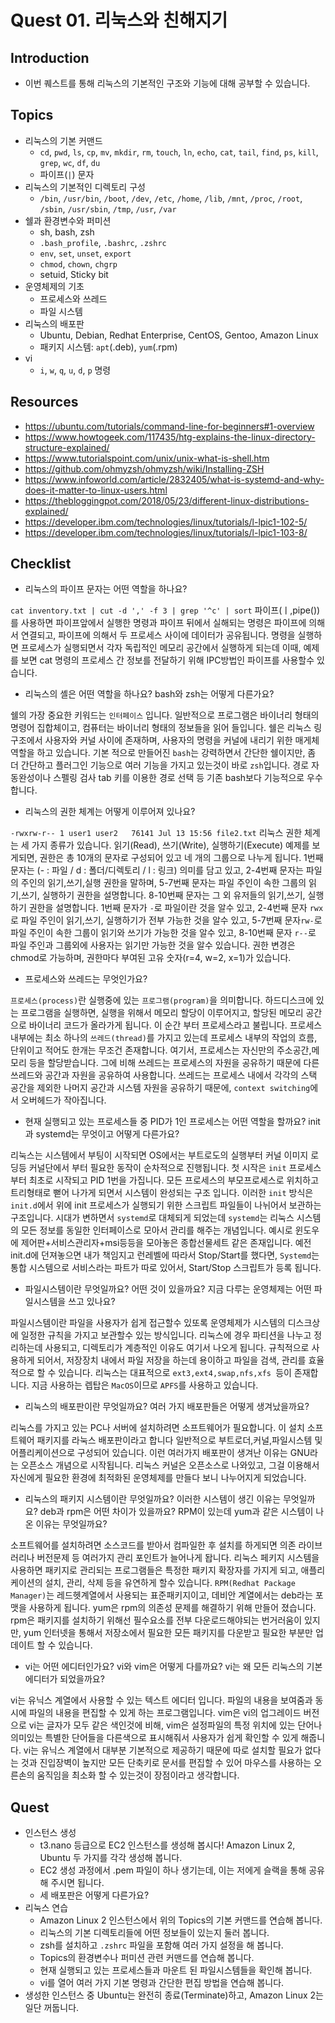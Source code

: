 # Quest 01. 리눅스와 친해지기

## Introduction
* 이번 퀘스트를 통해 리눅스의 기본적인 구조와 기능에 대해 공부할 수 있습니다.

## Topics
* 리눅스의 기본 커맨드
  * `cd`, `pwd`, `ls`, `cp`, `mv`, `mkdir`, `rm`, `touch`, `ln`, `echo`, `cat`, `tail`, `find`, `ps`, `kill`, `grep`, `wc`, `df`, `du`
  * 파이프(`|`) 문자
* 리눅스의 기본적인 디렉토리 구성
  * `/bin`, `/usr/bin`, `/boot`, `/dev`, `/etc`, `/home`, `/lib`, `/mnt`, `/proc`, `/root`, `/sbin`, `/usr/sbin`, `/tmp`, `/usr`, `/var`
* 쉘과 환경변수와 퍼미션
  * sh, bash, zsh
  * `.bash_profile`, `.bashrc`, `.zshrc`
  * `env`, `set`, `unset`, `export`
  * `chmod`, `chown`, `chgrp`
  * setuid, Sticky bit
* 운영체제의 기초
  * 프로세스와 쓰레드
  * 파일 시스템
* 리눅스의 배포판
  * Ubuntu, Debian, Redhat Enterprise, CentOS, Gentoo, Amazon Linux
  * 패키지 시스템: `apt`(.deb), `yum`(.rpm)
* vi
  * `i`, `w`, `q`, `u`, `d`, `p` 명령

## Resources
* https://ubuntu.com/tutorials/command-line-for-beginners#1-overview
* https://www.howtogeek.com/117435/htg-explains-the-linux-directory-structure-explained/
* https://www.tutorialspoint.com/unix/unix-what-is-shell.htm
* https://github.com/ohmyzsh/ohmyzsh/wiki/Installing-ZSH
* https://www.infoworld.com/article/2832405/what-is-systemd-and-why-does-it-matter-to-linux-users.html
* https://thebloggingpot.com/2018/05/23/different-linux-distributions-explained/
* https://developer.ibm.com/technologies/linux/tutorials/l-lpic1-102-5/
* https://developer.ibm.com/technologies/linux/tutorials/l-lpic1-103-8/

## Checklist
* 리눅스의 파이프 문자는 어떤 역할을 하나요?

`cat inventory.txt | cut -d ',' -f 3 | grep '^c' | sort`
파이프(ㅣ,pipe())를 사용하면 파이프앞에서 실행한 명령과 파이프 뒤에서 실해되는 명령은 파이프에 의해서 연결되고, 파이프에 의해서 두 프로세스 사이에 데이터가 공유됩니다. 명령을 실행하면 프로세스가 실행되면서 각자 독립적인 메모리 공간에서 실행하게 되는데 이때, 예제를 보면 cat 명령의 프로세스 간 정보를 전달하기 위해 IPC방법인 파이프를 사용할수 있습니다. 

* 리눅스의 셸은 어떤 역할을 하나요? bash와 zsh는 어떻게 다른가요?

쉘의 가장 중요한 키워드는 `인터페이스` 입니다. 일반적으로 프로그램은 바이너리 형태의 명령어 집합체이고, 컴퓨터는 바이너리 형태의 정보들을 읽어 들입니다. 쉘은 리눅스 링 구조에서 사용자와 커널 사이에 존재하며, 사용자의 명령을 커널에 내리기 위한 매게체 역할을 하고 있습니다. 기본 적으로 만들어진 `bash`는 강력하면서 간단한 쉘이지만, 좀 더 간단하고 플러그인 기능으로 여러 기능을 가지고 있는것이 바로 `zsh`입니다. 경로 자동완성이나 스펠링 검사 tab 키를 이용한 경로 선택 등 기존 bash보다 기능적으로 우수합니다.

* 리눅스의 권한 체계는 어떻게 이루어져 있나요?

`-rwxrw-r-- 1 user1 user2   76141 Jul 13 15:56 file2.txt`
리눅스 권한 체계는 세 가지 종류가 있습니다. 읽기(Read), 쓰기(Write), 실행하기(Execute) 예제를 보게되면, 권한은 총 10개의 문자로 구성되어 있고 네 개의 그룹으로 나누게 됩니다. 1번째 문자는 (- : 파일 / d : 폴더/디렉토리 / l : 링크) 의미를 담고 있고, 2-4번째 문자는 파일의 주인의 읽기,쓰기,실행 권한을 말하며, 5-7번째 문자는 파일 주인이 속한 그룹의 읽기,쓰기, 실행하기 권한을 설명합니다. 8-10번째 문자는 그 외 유저들의 읽기,쓰기, 실행하기 권한을 설명합니다. 1번째 문자가 `-`로 파일이란 것을 알수 있고, 2-4번째 문자 `rwx`로 파일 주인이 읽기,쓰기, 실행하기가 전부 가능한 것을 알수 있고, 5-7번째 문자`rw-`로 파일 주인이 속한 그룹이 읽기와 쓰기가 가능한 것을 알수 있고, 8-10번째 문자 `r--`로 파일 주인과 그룹외에 사용자는 읽기만 가능한 것을 알수 있습니다. 권한 변경은 chmod로 가능하며, 권한마다 부여된 고유 숫자(r=4, w=2, x=1)가 있습니다.

* 프로세스와 쓰레드는 무엇인가요?

`프로세스(process)`란 실행중에 있는 `프로그램(program)`을 의미합니다. 하드디스크에 있는 프로그램을 실행하면, 실행을 위해서 메모리 할당이 이루어지고, 할당된 메모리 공간으로 바이너리 코드가 올라가게 됩니다. 이 순간 부터 프로세스라고 불립니다. 프로세스 내부에는 최소 하나의 `쓰레드(thread)`를 가지고 있는데 프로세스 내부의 작업의 흐름, 단위이고 적어도 한개는 무조건 존재합니다. 여기서, 프로세스는 자신만의 주소공간,메모리 등을 할당받습니다. 그에 비해 쓰레드는 프로세스의 자원을 공유하기 때문에 다른 쓰레드와 공간과 자원을 공유하여 사용합니다. 쓰레드는 프로세스 내에서 각각의 스택 공간을 제외한 나머지 공간과 시스템 자원을 공유하기 때문에, `context switching`에서 오버헤드가 작아집니다. 

* 현재 실행되고 있는 프로세스들 중 PID가 1인 프로세스는 어떤 역할을 할까요? init과 systemd는 무엇이고 어떻게 다른가요?

리눅스는 시스템에서 부팅이 시작되면 OS에서는 부트로도의 실행부터 커널 이미지 로딩등 커널단에서 부터 필요한 동작이 순차적으로 진행됩니다. 첫 시작은 `init` 프로세스부터 최초로 시작되고 PID 1번을 가집니다. 모든 프로세스의 부모프로세스로 위치하고 트리형태로 뻗어 나가게 되면서 시스템이 완성되는 구조 입니다. 이러한 `init` 방식은 `init.d`에서 위에 init 프로세스가 실행되기 위한 스크립트 파일들이 나뉘어서 보관하는 구조입니다. 시대가 변하면서 `systemd`로 대체되게 되었는데 `systemd`는 리눅스 시스템의 모든 정보를 동일한 인터페이스로 모아서 관리를 해주는 개념입니다. 예시로 윈도우에 제어판+서비스관리자+msi등등을 모아놓은 종합선물세트 같은 존재입니다. 예전 init.d에 던져놓으면 내가 책임지고 런레벨에 따라서 Stop/Start를 했다면, `Systemd`는 통합 시스템으로 서비스라는 파트가 따로 있어서, Start/Stop 스크립트가 등록 됩니다. 

* 파일시스템이란 무엇일까요? 어떤 것이 있을까요? 지금 다루는 운영체제는 어떤 파일시스템을 쓰고 있나요?

파일시스템이란 파일을 사용자가 쉽게 접근할수 있또록 운영체제가 시스템의 디스크상에 일정한 규칙을 가지고 보관할수 있는 방식입니다. 리눅스에 경우 파티션을 나누고 정리하는데 사용되고, 디렉토리가 계층적인 이유도 여기서 나오게 됩니다. 규칙적으로 사용하게 되어서, 저장장치 내에서 파일 저장을 하는데 용이하고 파일을 검색, 관리를 효율적으로 할 수 있습니다. 리눅스는 대표적으로 `ext3,ext4,swap,nfs,xfs `등이 존재합니다. 지금 사용하는 렙탑은 `MacOS`이므로 `APFS`를 사용하고 있습니다. 

* 리눅스의 배포판이란 무엇일까요? 여러 가지 배포판들은 어떻게 생겨났을까요?

리눅스를 가지고 있는 PC나 서버에 설치하려면 소프트웨어가 필요합니다. 이 설치 소프트웨어 패키지를 라눅스 배포판이라고 합니다 일반적으로 부트로더,커널,파일시스템 및 어플리케이션으로 구성되어 있습니다. 이런 여러가지 배포판이 생겨난 이유는 GNU라는 오픈소스 개념으로 시작됩니다. 리눅스 커널은 오픈소스로 나와있고, 그걸 이용해서 자신에게 필요한 환경에 최적화된  운영체제를 만들다 보니 나누어지게 되었습니다. 

* 리눅스의 패키지 시스템이란 무엇일까요? 이러한 시스템이 생긴 이유는 무엇일까요? deb과 rpm은 어떤 차이가 있을까요? RPM이 있는데 yum과 같은 시스템이 나온 이유는 무엇일까요?

소프트웨어를 설치하려면 소스코드를 받아서 컴파일한 후 설치를 하게되면 의존 라이브러리나 버전문제 등 여러가지 관리 포인트가 늘어나게 돱니다. 리눅스 페키지 시스템을 사용하면 패키지로 관리되는 프로그램들은 특정한 패키지 확장자를 가지게 되고, 애플리케이션의 설치, 관리, 삭제 등을 유연하게 할수 있습니다. `RPM(Redhat Package Manager)`는 레드헷계열에서 사용되는 표준패키지이고, 데비안 계열에서는 deb라는 포맷을 사용하게 됩니다. yum은 rpm의 의존성 문제를 해결하기 위해 만들어 졌습니다. rpm은 패키지를 설치하기 위해선 필수요소를 전부 다운로드해야되는 번거러움이 있지만, yum 인터넷을 통해서 저장소에서 필요한 모든 패키지를 다운받고 필요한 부분만 업데이트 할 수 있습니다. 

* vi는 어떤 에디터인가요? vi와 vim은 어떻게 다를까요? vi는 왜 모든 리눅스의 기본 에디터가 되었을까요?

vi는 유닉스 계열에서 사용할 수 있는 텍스트 에디터 입니다. 파일의 내용을 보여줌과 동시에 파일의 내용을 편집할 수 있게 하는 프로그램입니다. vim은 vi의 업그레이드 버전으로 vi는 글자가 모두 같은 색인것에 비해, vim은 설정파일의 특정 위치에 있는 단어나 의미있는 특별한 단어들을 다른색으로 표시해줘서 사용자가 쉽게 확인할 수 있게 해줍니다. vi는 유닉스 계열에서 대부분 기본적으로 제공하기 때문에 따로 설치할 필요가 없다는 것과 진입장벽이 높지만 모든 단축키로 문서를 편집할 수 있어 마우스를 사용하는 오른손의 움직임을 최소화 할 수 있는것이 장점이라고 생각합니다. 

## Quest
* 인스턴스 생성
  * t3.nano 등급으로 EC2 인스턴스를 생성해 봅시다! Amazon Linux 2, Ubuntu 두 가지를 각각 생성해 봅니다.
  * EC2 생성 과정에서 .pem 파일이 하나 생기는데, 이는 저에게 슬랙을 통해 공유해 주시면 됩니다.
  * 세 배포판은 어떻게 다른가요?
* 리눅스 연습
  * Amazon Linux 2 인스턴스에서 위의 Topics의 기본 커맨드를 연습해 봅니다.
  * 리눅스의 기본 디렉토리들에 어떤 정보들이 있는지 둘러 봅니다.
  * zsh를 설치하고 `.zshrc` 파일을 포함해 여러 가지 설정을 해 봅니다.
  * Topics의 환경변수나 퍼미션 관련 커맨드를 연습해 봅니다.
  * 현재 실행되고 있는 프로세스들과 마운트 된 파일시스템들을 확인해 봅니다.
  * vi를 열어 여러 가지 기본 명령과 간단한 편집 방법을 연습해 봅니다.
* 생성한 인스턴스 중 Ubuntu는 완전히 종료(Terminate)하고, Amazon Linux 2는 일단 꺼둡니다.
